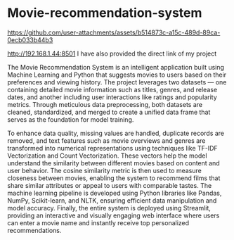 # Movie-recommendation-system



https://github.com/user-attachments/assets/b514873c-a15c-489d-89ca-0ecb033b44b3

 http://192.168.1.44:8501
 I have also provided the direct link of my project

 The Movie Recommendation System is an intelligent application built using Machine Learning and Python that suggests movies to users based on their preferences and viewing history. The project leverages two datasets — one containing detailed movie information such as titles, genres, and release dates, and another including user interactions like ratings and popularity metrics. Through meticulous data preprocessing, both datasets are cleaned, standardized, and merged to create a unified data frame that serves as the foundation for model training.

To enhance data quality, missing values are handled, duplicate records are removed, and text features such as movie overviews and genres are transformed into numerical representations using techniques like TF-IDF Vectorization and Count Vectorization. These vectors help the model understand the similarity between different movies based on content and user behavior. The cosine similarity metric is then used to measure closeness between movies, enabling the system to recommend films that share similar attributes or appeal to users with comparable tastes.
The machine learning pipeline is developed using Python libraries like Pandas, NumPy, Scikit-learn, and NLTK, ensuring efficient data manipulation and model accuracy. Finally, the entire system is deployed using Streamlit, providing an interactive and visually engaging web interface where users can enter a movie name and instantly receive top personalized recommendations.

